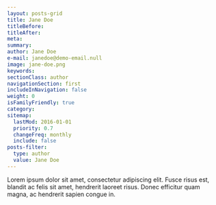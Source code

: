 ```yaml
---
layout: posts-grid
title: Jane Doe
titleBefore:
titleAfter:
meta:
summary:
author: Jane Doe
e-mail: janedoe@demo-email.null
image: jane-doe.png
keywords:
sectionClass: author
navigationSection: first
includeInNavigation: false
weight: 0
isFamilyFriendly: true
category:
sitemap:
  lastMod: 2016-01-01
  priority: 0.7
  changeFreq: monthly
  include: false
posts-filter:
  type: author
  value: Jane Doe
---
```

Lorem ipsum dolor sit amet, consectetur adipiscing elit.
Fusce risus est, blandit ac felis sit amet, hendrerit laoreet risus.
Donec efficitur quam magna, ac hendrerit sapien congue in.
